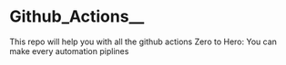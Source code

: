 # Github_Actions__
This repo will help you with all the github actions Zero to Hero: You can make every automation piplines 
